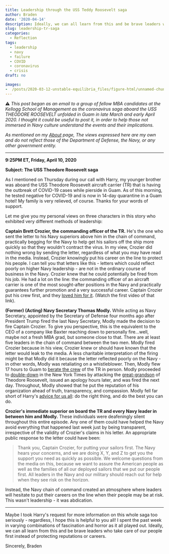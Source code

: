 ```yaml
---
title: Leadership through the USS Teddy Roosevelt saga
author: Braden
date: '2020-04-14'
description: Ideally, we can all learn from this and be brave leaders who take care of our people first instead of protecting reputations or careers.
slug: leadership-tr-saga
categories:
  - Reflection
tags:
  - leadership
  - navy
  - failure
  - COVID
  - coronavirus
  - crisis
draft: no

images:
-  /posts/2020-03-12-unstable-equilibria_files/figure-html/unnamed-chunk-3-1.png
---
```


:warning: *This post began as an email to a group of fellow MBA candidates at the Kellogg School of Management as the coronavirus saga aboard the USS THEODORE ROOSEVELT unfolded in Guam in late March and early April 2020. I thought it could be useful to post it, in order to help those not immersed in Navy culture understand the events and their implications.*

*As mentioned on my [About](https://www.bradenlive.com/about/) page, The views expressed here are my own and do not reflect those of the Department of Defense, the Navy, or any other government entity.*

***

**9:25PM ET, Friday, April 10, 2020**

**Subject: The USS Theodore Roosevelt saga**

As I mentioned on Thursday during our call with Harry, my younger brother was aboard the USS Theodore Roosevelt aircraft carrier (TR) that is having the outbreak of COVID-19 cases while pierside in Guam. As of this morning, he tested negative for COVID-19 and is now in 14-day quarantine in a Guam hotel! My family is very relieved, of course. Thanks for your words of support.

Let me give you my personal views on three characters in this story who exhibited very different methods of leadership:

**Captain Brett Crozier, the commanding officer of the TR.** He's the one who sent the letter to his Navy superiors above him in the chain of command, practically begging for the Navy to help get his sailors off the ship more quickly so that they wouldn't contract the virus. In my view, Crozier did nothing wrong by sending the letter, regardless of what you may have read in the media. Instead, Crozier knowingly put his career on the line to protect his people. I can tell you that letters like this - letters which could reflect poorly on higher Navy leadership - are not in the ordinary course of business in the Navy. Crozier knew that he could potentially be fired from his job. He had a lot on the line: the commanding officer of an aircraft carrier is one of the most sought-after positions in the Navy and practically guarantees further promotion and a very successful career. Captain Crozier put his crew first, and they [loved him for it](https://www.sandiegouniontribune.com/news/military/story/2020-04-03/hundreds-of-sailors-on-carrier-theodore-roosevelt-cheer-their-fired-commander-as-he-leaves-the-ship). (Watch the first video of that link).

**(Former) (Acting) Navy Secretary Thomas Modly.** While acting as Navy Secretary, appointed by the Secretary of Defense four months ago after President Trump fired the last Navy Secretary, Modly made the decision to fire Captain Crozier. To give you perspective, this is the equivalent to the CEO of a company like Baxter reaching down to personally fire...well, maybe not a fresh MBA grad, but someone close to that. There are at least five leaders in the chain of command between the two men. Modly fired Crozier because in his view, Crozier knew or should have known that the letter would leak to the media. A less charitable interpretation of the firing might be that Modly did it because the letter reflected poorly on the Navy - in other words, Modly was retaliating on a whistleblower. Then, Modly flew 17 hours to Guam to [berate the crew](https://www.nytimes.com/2020/04/06/magazine/modly-crozier-coronavirus.html) of the TR in person. Modly proceeded to [double-down](https://www.nytimes.com/2020/04/06/opinion/letters/coronavirus-navy-captain-crozier.html) in the New York Times by attacking the [great-grandson](https://www.nytimes.com/2020/04/03/opinion/coronavirus-crozier-roosevelt.html) of Theodore Roosevelt, issued an apology hours later, and was fired the next day. Throughout, Modly showed that he put the reputation of his organization ahead of truth, transparency, and compassion. Modly fell far short of Harry's [advice for us all](https://www.kellogg.northwestern.edu/news_articles/2015/11102015-kraemer-values-based-leaders.aspx): do the right thing, and do the best you can do.

**Crozier's immediate superior on board the TR and every Navy leader in between him and Modly.** These individuals were deafeningly silent throughout this entire episode. Any one of them could have helped the Navy avoid everything that happened last week just by being transparent, irrespective of the validity of Crozier's claims in his letter. An appropriate public response to the letter could have been: 

>Thank you, Captain Crozier, for putting your sailors first. The Navy hears your concerns, and we are doing X, Y, and Z to get you the support you need as quickly as possible. We welcome questions from the media on this, because we want to assure the American people as well as the families of all our deployed sailors that we put our people first. All leaders in the Navy and our military should reach out for help when they see risk on the horizon.

Instead, the Navy chain of command created an atmosphere where leaders will hesitate to put their careers on the line when their people may be at risk. This wasn't leadership - it was abdication.

***

Maybe I took Harry's request for more information on this whole saga too seriously - regardless, I hope this is helpful to you all! I spent the past week in varying combinations of fascination and horror as it all played out. Ideally, we can all learn from this and be brave leaders who take care of our people first instead of protecting reputations or careers.

Sincerely,
Braden